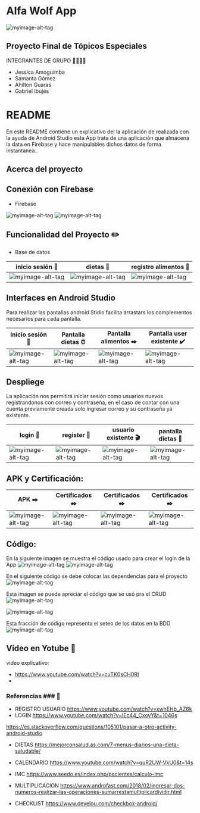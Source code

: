 # Alfa Wolf App


![myimage-alt-tag](https://github.com/JESSICAAMOGUIMBA/Imagenes_ejercicios/blob/main/Captutas/EPN_logo_big.jpg)
## Proyecto Final de Tópicos Especiales
INTEGRANTES DE GRUPO  :woman::woman::man::man:
- Jessica Amoguimba
- Samanta Gómez
- Ahilton Guaras
- Gabriel Ibujés


# README #

En este README contiene un explicativo del la aplicación de realizada con la ayuda de Android Studio esta App trata de una aplicación que almacena la data en Firebase y hace manipulables dichos datos de forma instantanea..

## Acerca del proyecto ##

## Conexión con Firebase 

- Firebase

![myimage-alt-tag](https://github.com/JESSICAAMOGUIMBA/Imagenes_ejercicios/blob/main/Captutas/conectarFireBase.jfif)
![myimage-alt-tag](https://github.com/JESSICAAMOGUIMBA/Imagenes_ejercicios/blob/main/Captutas/conectarAutenticacion.jfif)


## Funcionalidad del Proyecto :pencil2:

- Base de datos

| **inicio sesión** :speech_balloon:| **dietas** :speech_balloon: | **registro alimentos** :bust_in_silhouette: |
| ------------- | ------------- | ------------- | 
|![myimage-alt-tag](https://github.com/JESSICAAMOGUIMBA/Imagenes_ejercicios/blob/main/Captutas/inicioSesion.jfif) |![myimage-alt-tag](https://github.com/JESSICAAMOGUIMBA/Imagenes_ejercicios/blob/main/Captutas/listaMenus.jfif) |![myimage-alt-tag](https://github.com/JESSICAAMOGUIMBA/Imagenes_ejercicios/blob/main/Captutas/registroAlimentos.jfif)  |![myimage-alt-tag]|

## Interfaces en Android Studio

Para realizar las pantallas android Stidio facilita arrastars los complementos necesarios para cada pantalla.

| **Inicio sesión** :speech_balloon: | **Pantalla dietas** :alarm_clock: |**Pantalla alimentos** :black_nib:| **Pantalla user existente** :heavy_check_mark:|
| ------------- | ------------- | ------------- |------------- |
|![myimage-alt-tag](https://github.com/JESSICAAMOGUIMBA/Imagenes_ejercicios/blob/main/Captutas/creacionPantallaInicioSesion.jfif) |![myimage-alt-tag](https://github.com/JESSICAAMOGUIMBA/Imagenes_ejercicios/blob/main/Captutas/creacionPantallaMenu.jfif)  |![myimage-alt-tag](https://github.com/JESSICAAMOGUIMBA/Imagenes_ejercicios/blob/main/Captutas/creacionPantallaRegistroAlimentos.jfif)  |![myimage-alt-tag](https://github.com/JESSICAAMOGUIMBA/Imagenes_ejercicios/blob/main/Captutas/creacionPantallaRegistrousuarioExistente.jfif)  |

## Despliege
La aplicación nos permitirá iniciar sesión como usuarios nuevos registrandonos con correo y contraseña, en el caso de contar con una cuenta previamente creada solo ingresar correo y su contraseña ya existente.


| **login** :speech_balloon: | **register** :bust_in_silhouette: | **usuario existente** :clapper:|**pantalla dietas** :scroll:|
| ------------- | ------------- | ------------- | ------------- |
|![myimage-alt-tag](https://github.com/JESSICAAMOGUIMBA/Imagenes_ejercicios/blob/main/Captutas/inicioSesion.jfif) |![myimage-alt-tag](https://github.com/JESSICAAMOGUIMBA/Imagenes_ejercicios/blob/main/Captutas/inicioHome.jfif)  |![myimage-alt-tag](https://github.com/JESSICAAMOGUIMBA/Imagenes_ejercicios/blob/main/Captutas/ingresoUsuarioExistente.jfif)  |![myimage-alt-tag](https://github.com/JESSICAAMOGUIMBA/Imagenes_ejercicios/blob/main/Captutas/registroAlimentos.jfif) |

## APK y Certificación:
| **APK** :black_nib: | **Certificados** :black_nib: |**Certificados** :black_nib:| **Certificados** :black_nib:|
| ------------- | ------------- | ------------- |------------- |
|![myimage-alt-tag](https://github.com/JESSICAAMOGUIMBA/Imagenes_ejercicios/blob/main/Captutas/APK1.jfif) |![myimage-alt-tag](https://github.com/JESSICAAMOGUIMBA/Imagenes_ejercicios/blob/main/Captutas/certificado.jfif)  |![myimage-alt-tag](https://github.com/JESSICAAMOGUIMBA/Imagenes_ejercicios/blob/main/Captutas/certificado1.jfif)  |![myimage-alt-tag](https://github.com/JESSICAAMOGUIMBA/Imagenes_ejercicios/blob/main/Captutas/certificado2.jfif)  |

## Código:
En la siguiente imagen se muestra el código usado para crear el login de la App
![myimage-alt-tag](https://github.com/JESSICAAMOGUIMBA/Imagenes_ejercicios/blob/main/Captutas/codigoLoginUsuario.jfif) 
![myimage-alt-tag](https://github.com/JESSICAAMOGUIMBA/Imagenes_ejercicios/blob/main/Captutas/codigoLogin.jfif) 

En el siguiente código se debe colocar las dependencias para el proyecto
![myimage-alt-tag](https://github.com/JESSICAAMOGUIMBA/Imagenes_ejercicios/blob/main/Captutas/dependencias.jfif)


Esta imagen se puede apreciar el código que se usó pra el CRUD
![myimage-alt-tag](https://github.com/JESSICAAMOGUIMBA/Imagenes_ejercicios/blob/main/Captutas/crud2.jfif)

![myimage-alt-tag](https://github.com/JESSICAAMOGUIMBA/Imagenes_ejercicios/blob/main/Captutas/crud1.jfif)


Esta fracción de código representa el seteo de los datos en la BDD
![myimage-alt-tag](https://github.com/JESSICAAMOGUIMBA/Imagenes_ejercicios/blob/main/Captutas/setearDatos.jfif)

## Video en Yotube :movie_camera:
video explicativo:
 
- https://www.youtube.com/watch?v=cuTK0sCH0RI
- 
### Referencias ### :bust_in_silhouette:
- REGISTRO USUARIO
https://www.youtube.com/watch?v=xwhEHb_AZ6k
- LOGIN
https://www.youtube.com/watch?v=IEc44_CxoyY&t=1046s

https://es.stackoverflow.com/questions/105101/pasar-a-otro-activity-android-studio

- DIETAS
https://mejorconsalud.as.com/7-menus-diarios-una-dieta-saludable/

- CALENDARIO
https://www.youtube.com/watch?v=quR2UW-VkU0&t=14s

- IMC
https://www.seedo.es/index.php/pacientes/calculo-imc

- MULTIPLICACION
https://www.androfast.com/2018/02/ingresar-dos-numeros-realizar-las-operaciones-sumarrestamultiplicardividir.html

- CHECKLIST
https://www.develou.com/checkbox-android/
